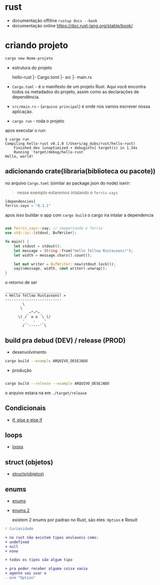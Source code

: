 # rust

- documentação offiline `rustup docs --book`
- documentação online https://doc.rust-lang.org/stable/book/


# criando projeto

```bash
cargo new Nome-projeto
```

- estrutura do projeto

    hello-rust
    |- Cargo.toml
    |- src
    |- main.rs


- `Cargo.toml` - é o manifesto de um projeto Rust. Aqui você encontra todos os metadados do projeto, assim como as declarações de dependência.

- `src/main.rs` - (`arquivo principal`) é onde nos vamos escrever nossa aplicação.


- `cargo run` - roda o projeto

apos executar o run:

    $ cargo run
    Compiling hello-rust v0.1.0 (/Users/ag_dubs/rust/hello-rust)
        Finished dev [unoptimized + debuginfo] target(s) in 1.34s
        Running `target/debug/hello-rust`
    Hello, world!

## adicionando crate(libraria(biblioteca ou pacote))

no arquivo `Cargo.toml` (similar ao package.json do node) iserir:

> nesse exemplo estaremos intalando o `ferris-says`

```rs
[dependencies]
ferris-says = "0.3.1"
```
apos isso buildar o app com `cargo build` o cargo ira intalar a dependencia 

```rs

use ferris_says::say; // imoportando o ferris
use std::io::{stdout, BufWriter};

fn main() {
    let stdout = stdout();
    let message = String::from("Hello fellow Rustaceans!");
    let width = message.chars().count();

    let mut writer = BufWriter::new(stdout.lock());
    say(&message, width, &mut writer).unwrap();
}
```

o retorno de ser

    __________________________
    < Hello fellow Rustaceans! >
    --------------------------
            \
           \
              _~^~^~_
          \) /  o o  \ (/
            '_   -   _'
            / '-----' \


## build pra debud (DEV) / release (PROD)

- desenvolvimento

```bash
cargo build --example ARQUIVO_DESEJADO

```
- produção

```bash

cargo build --release --example ARQUIVO_DESEJADO
```

o arquivo estara na em `./target/release` 


## Condicionais

- [if, else e else if](./condicionais/esle_else-if_else.rs)

## loops

- [loops](./loops/loops.rs)

## struct (objetos)

- [structs(objetos)](./struct_objeto/struct.rs)

## enums

- [enums](./enums/enums.rs)

- [enums 2](./enums/enums_2.rs)
    
    existem 2 enums por padrao no Rust, 
    são eles: `Option` e Result

```diff
! Curiosidade

+ no rust não existem tipos anulaveis como:
+ undefined
+ null
+ none

+ todos os tipos são algum tipo

+ pra poder receber alguma coisa vasia 
+ agente vai usar o 
- enm "Option" 

```